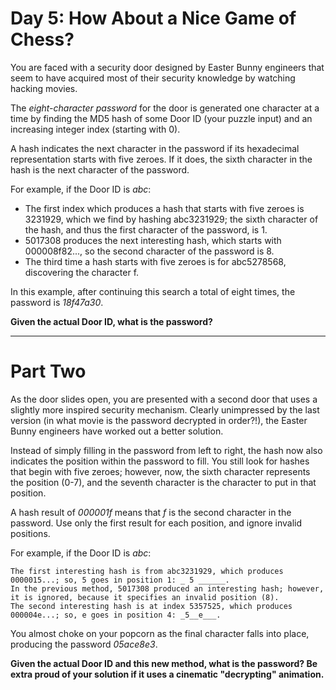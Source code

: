 # Day 5: How About a Nice Game of Chess?

You are faced with a security door designed by Easter Bunny engineers that seem to have acquired most of their security knowledge by watching hacking movies.

The *eight-character password* for the door is generated one character at a time by finding the MD5 hash of some Door ID (your puzzle input) and an increasing integer index (starting with 0).

A hash indicates the next character in the password if its hexadecimal representation starts with five zeroes. If it does, the sixth character in the hash is the next character of the password.

For example, if the Door ID is *abc*:

* The first index which produces a hash that starts with five zeroes is 3231929, which we find by hashing abc3231929; the sixth character of the hash, and thus the first character of the password, is 1.
* 5017308 produces the next interesting hash, which starts with 000008f82..., so the second character of the password is 8.
* The third time a hash starts with five zeroes is for abc5278568, discovering the character f.

In this example, after continuing this search a total of eight times, the password is *18f47a30*.

**Given the actual Door ID, what is the password?**

___

# Part Two

As the door slides open, you are presented with a second door that uses a slightly more inspired security mechanism. Clearly unimpressed by the last version (in what movie is the password decrypted in order?!), the Easter Bunny engineers have worked out a better solution.

Instead of simply filling in the password from left to right, the hash now also indicates the position within the password to fill. You still look for hashes that begin with five zeroes; however, now, the sixth character represents the position (0-7), and the seventh character is the character to put in that position.

A hash result of *000001f* means that *f* is the second character in the password. Use only the first result for each position, and ignore invalid positions.

For example, if the Door ID is *abc*:

    The first interesting hash is from abc3231929, which produces 0000015...; so, 5 goes in position 1: _ 5 ______.
    In the previous method, 5017308 produced an interesting hash; however, it is ignored, because it specifies an invalid position (8).
    The second interesting hash is at index 5357525, which produces 000004e...; so, e goes in position 4: _5__e___.

You almost choke on your popcorn as the final character falls into place, producing the password *05ace8e3*.

**Given the actual Door ID and this new method, what is the password? Be extra proud of your solution if it uses a cinematic "decrypting" animation.**
